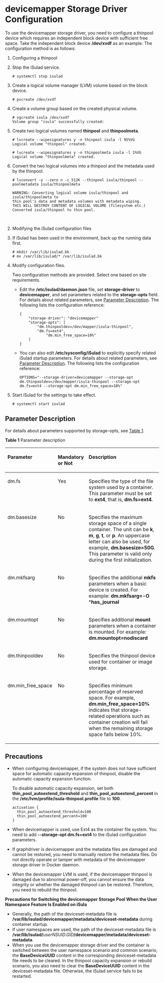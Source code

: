 # devicemapper Storage Driver Configuration<a name="EN-US_TOPIC_0222861774"></a>

To use the devicemapper storage driver, you need to configure a thinpool device which requires an independent block device with sufficient free space. Take the independent block device  **/dev/xvdf**  as an example. The configuration method is as follows:

1. Configuring a thinpool

1.  Stop the iSulad service.

    ```
    # systemctl stop isulad
    ```

2.  Create a logical volume manager \(LVM\) volume based on the block device.

    ```
    # pvcreate /dev/xvdf
    ```

3.  Create a volume group based on the created physical volume.

    ```
    # vgcreate isula /dev/xvdf
    Volume group "isula" successfully created:
    ```

4.  Create two logical volumes named  **thinpool**  and  **thinpoolmeta**.

    ```
    # lvcreate --wipesignatures y -n thinpool isula -l 95%VG
    Logical volume "thinpool" created.
    ```

    ```
    # lvcreate --wipesignatures y -n thinpoolmeta isula -l 1%VG
    Logical volume "thinpoolmeta" created.
    ```

5.  Convert the two logical volumes into a thinpool and the metadata used by the thinpool.

    ```
    # lvconvert -y --zero n -c 512K --thinpool isula/thinpool --poolmetadata isula/thinpoolmeta
    
    WARNING: Converting logical volume isula/thinpool and isula/thinpoolmeta to
    thin pool's data and metadata volumes with metadata wiping.
    THIS WILL DESTROY CONTENT OF LOGICAL VOLUME (filesystem etc.)
    Converted isula/thinpool to thin pool.
    ```


  

2. Modifying the iSulad configuration files

1.  If iSulad has been used in the environment, back up the running data first.

    ```
    # mkdir /var/lib/isulad.bk
    # mv /var/lib/isulad/* /var/lib/isulad.bk
    ```

2.  Modify configuration files.

    Two configuration methods are provided. Select one based on site requirements.

    -   Edit the  **/etc/isulad/daemon.json**  file, set  **storage-driver**  to  **devicemapper**, and set parameters related to the  **storage-opts**  field. For details about related parameters, see  [Parameter Description](#en-us_topic_0222861454_section1712923715282). The following lists the configuration reference:

        ```
        {
            "storage-driver": "devicemapper"
            "storage-opts": [
        	    "dm.thinpooldev=/dev/mapper/isula-thinpool",
        	    "dm.fs=ext4",
                    "dm.min_free_space=10%"
            ]
        }
        ```

    -   You can also edit  **/etc/sysconfig/iSulad**  to explicitly specify related iSulad startup parameters. For details about related parameters, see  [Parameter Description](#en-us_topic_0222861454_section1712923715282). The following lists the configuration reference:

        ```
        OPTIONS="--storage-driver=devicemapper --storage-opt dm.thinpooldev=/dev/mapper/isula-thinpool --storage-opt dm.fs=ext4 --storage-opt dm.min_free_space=10%"
        ```

3.  Start iSulad for the settings to take effect.

    ```
    # systemctl start isulad
    ```


## Parameter Description<a name="en-us_topic_0222861454_section1712923715282"></a>

For details about parameters supported by storage-opts, see  [Table 1](#en-us_topic_0222861454_table3191161993812).

**Table  1**  Parameter description

<a name="en-us_topic_0222861454_table3191161993812"></a>
<table><thead align="left"><tr id="en-us_topic_0222861454_row10191171913388"><th class="cellrowborder" valign="top" width="33.333333333333336%" id="mcps1.2.4.1.1"><p id="en-us_topic_0222861454_p15732144612386"><a name="en-us_topic_0222861454_p15732144612386"></a><a name="en-us_topic_0222861454_p15732144612386"></a>Parameter</p>
</th>
<th class="cellrowborder" valign="top" width="13.29132913291329%" id="mcps1.2.4.1.2"><p id="en-us_topic_0222861454_p197321046123819"><a name="en-us_topic_0222861454_p197321046123819"></a><a name="en-us_topic_0222861454_p197321046123819"></a>Mandatory or Not</p>
</th>
<th class="cellrowborder" valign="top" width="53.375337533753374%" id="mcps1.2.4.1.3"><p id="en-us_topic_0222861454_p177327461387"><a name="en-us_topic_0222861454_p177327461387"></a><a name="en-us_topic_0222861454_p177327461387"></a>Description</p>
</th>
</tr>
</thead>
<tbody><tr id="en-us_topic_0222861454_row7191219133819"><td class="cellrowborder" valign="top" width="33.333333333333336%" headers="mcps1.2.4.1.1 "><p id="en-us_topic_0222861454_p6732154610382"><a name="en-us_topic_0222861454_p6732154610382"></a><a name="en-us_topic_0222861454_p6732154610382"></a>dm.fs</p>
</td>
<td class="cellrowborder" valign="top" width="13.29132913291329%" headers="mcps1.2.4.1.2 "><p id="en-us_topic_0222861454_p873254663811"><a name="en-us_topic_0222861454_p873254663811"></a><a name="en-us_topic_0222861454_p873254663811"></a>Yes</p>
</td>
<td class="cellrowborder" valign="top" width="53.375337533753374%" headers="mcps1.2.4.1.3 "><p id="en-us_topic_0222861454_p77323464385"><a name="en-us_topic_0222861454_p77323464385"></a><a name="en-us_topic_0222861454_p77323464385"></a>Specifies the type of the file system used by a container. This parameter must be set to <strong id="en-us_topic_0222861454_b1637217270154"><a name="en-us_topic_0222861454_b1637217270154"></a><a name="en-us_topic_0222861454_b1637217270154"></a>ext4</strong>, that is, <strong id="en-us_topic_0222861454_b13531152516157"><a name="en-us_topic_0222861454_b13531152516157"></a><a name="en-us_topic_0222861454_b13531152516157"></a>dm.fs=ext4</strong>.</p>
</td>
</tr>
<tr id="en-us_topic_0222861454_row319112198385"><td class="cellrowborder" valign="top" width="33.333333333333336%" headers="mcps1.2.4.1.1 "><p id="en-us_topic_0222861454_p773244619383"><a name="en-us_topic_0222861454_p773244619383"></a><a name="en-us_topic_0222861454_p773244619383"></a>dm.basesize</p>
</td>
<td class="cellrowborder" valign="top" width="13.29132913291329%" headers="mcps1.2.4.1.2 "><p id="en-us_topic_0222861454_p873294673819"><a name="en-us_topic_0222861454_p873294673819"></a><a name="en-us_topic_0222861454_p873294673819"></a>No</p>
</td>
<td class="cellrowborder" valign="top" width="53.375337533753374%" headers="mcps1.2.4.1.3 "><p id="en-us_topic_0222861454_p2732194610387"><a name="en-us_topic_0222861454_p2732194610387"></a><a name="en-us_topic_0222861454_p2732194610387"></a>Specifies the maximum storage space of a single container. The unit can be <strong id="en-us_topic_0222861454_b321491151614"><a name="en-us_topic_0222861454_b321491151614"></a><a name="en-us_topic_0222861454_b321491151614"></a>k</strong>, <strong id="en-us_topic_0222861454_b91241136161"><a name="en-us_topic_0222861454_b91241136161"></a><a name="en-us_topic_0222861454_b91241136161"></a>m</strong>, <strong id="en-us_topic_0222861454_b202115161619"><a name="en-us_topic_0222861454_b202115161619"></a><a name="en-us_topic_0222861454_b202115161619"></a>g</strong>, <strong id="en-us_topic_0222861454_b672476111612"><a name="en-us_topic_0222861454_b672476111612"></a><a name="en-us_topic_0222861454_b672476111612"></a>t</strong>, or <strong id="en-us_topic_0222861454_b1837212819160"><a name="en-us_topic_0222861454_b1837212819160"></a><a name="en-us_topic_0222861454_b1837212819160"></a>p</strong>. An uppercase letter can also be used, for example, <strong id="en-us_topic_0222861454_b16214346181515"><a name="en-us_topic_0222861454_b16214346181515"></a><a name="en-us_topic_0222861454_b16214346181515"></a>dm.basesize=50G</strong>. This parameter is valid only during the first initialization.</p>
</td>
</tr>
<tr id="en-us_topic_0222861454_row12191151913384"><td class="cellrowborder" valign="top" width="33.333333333333336%" headers="mcps1.2.4.1.1 "><p id="en-us_topic_0222861454_p19732154663818"><a name="en-us_topic_0222861454_p19732154663818"></a><a name="en-us_topic_0222861454_p19732154663818"></a>dm.mkfsarg</p>
</td>
<td class="cellrowborder" valign="top" width="13.29132913291329%" headers="mcps1.2.4.1.2 "><p id="en-us_topic_0222861454_p97321246123819"><a name="en-us_topic_0222861454_p97321246123819"></a><a name="en-us_topic_0222861454_p97321246123819"></a>No</p>
</td>
<td class="cellrowborder" valign="top" width="53.375337533753374%" headers="mcps1.2.4.1.3 "><p id="en-us_topic_0222861454_p147321246123818"><a name="en-us_topic_0222861454_p147321246123818"></a><a name="en-us_topic_0222861454_p147321246123818"></a>Specifies the additional <strong id="en-us_topic_0222861454_b771563571912"><a name="en-us_topic_0222861454_b771563571912"></a><a name="en-us_topic_0222861454_b771563571912"></a>mkfs</strong> parameters when a basic device is created. For example: <strong id="en-us_topic_0222861454_b9396154215178"><a name="en-us_topic_0222861454_b9396154215178"></a><a name="en-us_topic_0222861454_b9396154215178"></a>dm.mkfsarg=-O ^has_journal</strong></p>
</td>
</tr>
<tr id="en-us_topic_0222861454_row1919116199380"><td class="cellrowborder" valign="top" width="33.333333333333336%" headers="mcps1.2.4.1.1 "><p id="en-us_topic_0222861454_p1373284611381"><a name="en-us_topic_0222861454_p1373284611381"></a><a name="en-us_topic_0222861454_p1373284611381"></a>dm.mountopt</p>
</td>
<td class="cellrowborder" valign="top" width="13.29132913291329%" headers="mcps1.2.4.1.2 "><p id="en-us_topic_0222861454_p157321246183816"><a name="en-us_topic_0222861454_p157321246183816"></a><a name="en-us_topic_0222861454_p157321246183816"></a>No</p>
</td>
<td class="cellrowborder" valign="top" width="53.375337533753374%" headers="mcps1.2.4.1.3 "><p id="en-us_topic_0222861454_p14732164623818"><a name="en-us_topic_0222861454_p14732164623818"></a><a name="en-us_topic_0222861454_p14732164623818"></a>Specifies additional <strong id="en-us_topic_0222861454_b12251135471913"><a name="en-us_topic_0222861454_b12251135471913"></a><a name="en-us_topic_0222861454_b12251135471913"></a>mount</strong> parameters when a container is mounted. For example: <strong id="en-us_topic_0222861454_b1849315291710"><a name="en-us_topic_0222861454_b1849315291710"></a><a name="en-us_topic_0222861454_b1849315291710"></a>dm.mountopt=nodiscard</strong></p>
</td>
</tr>
<tr id="en-us_topic_0222861454_row0191719163817"><td class="cellrowborder" valign="top" width="33.333333333333336%" headers="mcps1.2.4.1.1 "><p id="en-us_topic_0222861454_p8732746193819"><a name="en-us_topic_0222861454_p8732746193819"></a><a name="en-us_topic_0222861454_p8732746193819"></a>dm.thinpooldev</p>
</td>
<td class="cellrowborder" valign="top" width="13.29132913291329%" headers="mcps1.2.4.1.2 "><p id="en-us_topic_0222861454_p4732646183815"><a name="en-us_topic_0222861454_p4732646183815"></a><a name="en-us_topic_0222861454_p4732646183815"></a>No</p>
</td>
<td class="cellrowborder" valign="top" width="53.375337533753374%" headers="mcps1.2.4.1.3 "><p id="en-us_topic_0222861454_p157325468382"><a name="en-us_topic_0222861454_p157325468382"></a><a name="en-us_topic_0222861454_p157325468382"></a>Specifies the thinpool device used for container or image storage.</p>
</td>
</tr>
<tr id="en-us_topic_0222861454_row619161915388"><td class="cellrowborder" valign="top" width="33.333333333333336%" headers="mcps1.2.4.1.1 "><p id="en-us_topic_0222861454_p1373214466389"><a name="en-us_topic_0222861454_p1373214466389"></a><a name="en-us_topic_0222861454_p1373214466389"></a>dm.min_free_space</p>
</td>
<td class="cellrowborder" valign="top" width="13.29132913291329%" headers="mcps1.2.4.1.2 "><p id="en-us_topic_0222861454_p6733346153810"><a name="en-us_topic_0222861454_p6733346153810"></a><a name="en-us_topic_0222861454_p6733346153810"></a>No</p>
</td>
<td class="cellrowborder" valign="top" width="53.375337533753374%" headers="mcps1.2.4.1.3 "><p id="en-us_topic_0222861454_p1273384653817"><a name="en-us_topic_0222861454_p1273384653817"></a><a name="en-us_topic_0222861454_p1273384653817"></a>Specifies minimum percentage of reserved space. For example, <strong id="en-us_topic_0222861454_b1577902471920"><a name="en-us_topic_0222861454_b1577902471920"></a><a name="en-us_topic_0222861454_b1577902471920"></a>dm.min_free_space=10%</strong> indicates that storage-related operations such as container creation will fail when the remaining storage space falls below 10%.</p>
</td>
</tr>
</tbody>
</table>

## Precautions<a name="en-us_topic_0222861454_section188811239165314"></a>

-   When configuring devicemapper, if the system does not have sufficient space for automatic capacity expansion of thinpool, disable the automatic capacity expansion function.

    To disable automatic capacity expansion, set both  **thin\_pool\_autoextend\_threshold**  and  **thin\_pool\_autoextend\_percent**  in the  **/etc/lvm/profile/isula-thinpool.profile**  file to  **100**.

    ```
    activation {   
      thin_pool_autoextend_threshold=100   
      thin_pool_autoextend_percent=100 
    }
    ```

-   When devicemapper is used, use Ext4 as the container file system. You need to add  **--storage-opt dm.fs=ext4**  to the iSulad configuration parameters.
-   If graphdriver is devicemapper and the metadata files are damaged and cannot be restored, you need to manually restore the metadata files. Do not directly operate or tamper with metadata of the devicemapper storage driver in Docker daemon.
-   When the devicemapper LVM is used, if the devicemapper thinpool is damaged due to abnormal power-off, you cannot ensure the data integrity or whether the damaged thinpool can be restored. Therefore, you need to rebuild the thinpool.

**Precautions for Switching the devicemapper Storage Pool When the User Namespace Feature Is Enabled on iSula**

-   Generally, the path of the deviceset-metadata file is  **/var/lib/isulad/devicemapper/metadata/deviceset-metadata**  during container startup.
-   If user namespaces are used, the path of the deviceset-metadata file is  **/var/lib/isulad/**_userNSUID.GID_**/devicemapper/metadata/deviceset-metadata**.
-   When you use the devicemapper storage driver and the container is switched between the user namespace scenario and common scenario, the  **BaseDeviceUUID**  content in the corresponding deviceset-metadata file needs to be cleared. In the thinpool capacity expansion or rebuild scenario, you also need to clear the  **BaseDeviceUUID**  content in the deviceset-metadata file. Otherwise, the iSulad service fails to be restarted.

